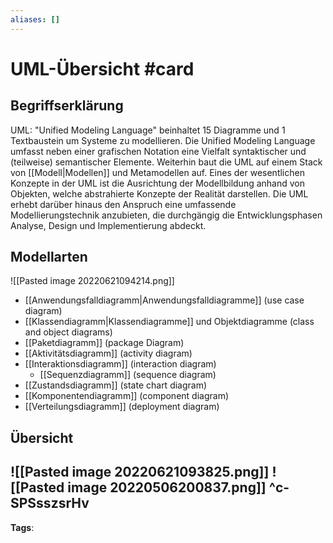 ```yaml
---
aliases: []
---
```


# UML-Übersicht #card
## Begriffserklärung
UML: "Unified Modeling Language" beinhaltet 15 Diagramme und 1 Textbaustein um Systeme zu modellieren.
Die Unified Modeling Language umfasst neben einer grafischen Notation eine Vielfalt syntaktischer und (teilweise) semantischer Elemente. Weiterhin baut die UML auf einem Stack von [[Modell|Modellen]] und Metamodellen auf. Eines der wesentlichen Konzepte in der UML ist die Ausrichtung der Modellbildung anhand von Objekten, welche abstrahierte Konzepte der Realität darstellen. Die UML erhebt darüber hinaus den Anspruch eine umfassende Modellierungstechnik anzubieten, die durchgängig die Entwicklungsphasen Analyse, Design und Implementierung abdeckt.
## Modellarten
![[Pasted image 20220621094214.png]]
- [[Anwendungsfalldiagramm|Anwendungsfalldiagramme]] (use case diagram)
- [[Klassendiagramm|Klassendiagramme]] und Objektdiagramme (class and object diagrams)
- [[Paketdiagramm]] (package Diagram)
- [[Aktivitätsdiagramm]] (activity diagram)
- [[Interaktionsdiagramm]] (interaction diagram)
	- [[Sequenzdiagramm]] (sequence diagram)
- [[Zustandsdiagramm]] (state chart diagram)
- [[Komponentendiagramm]] (component diagram)
- [[Verteilungsdiagramm]] (deployment diagram)
## Übersicht
![[Pasted image 20220621093825.png]]
![[Pasted image 20220506200837.png]]
^c-SPSsszsrHv
---
**Tags**: 